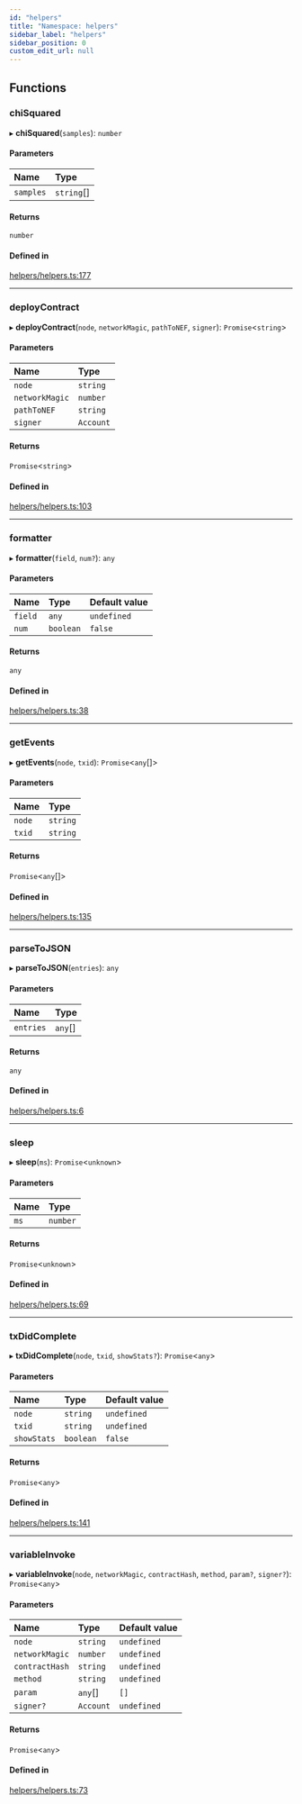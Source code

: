 ```yaml
---
id: "helpers"
title: "Namespace: helpers"
sidebar_label: "helpers"
sidebar_position: 0
custom_edit_url: null
---
```


## Functions

### chiSquared

▸ **chiSquared**(`samples`): `number`

#### Parameters

| Name | Type |
| :------ | :------ |
| `samples` | `string`[] |

#### Returns

`number`

#### Defined in

[helpers/helpers.ts:177](https://github.com/CityOfZion/isengard/blob/87233a5/sdk/src/helpers/helpers.ts#L177)

___

### deployContract

▸ **deployContract**(`node`, `networkMagic`, `pathToNEF`, `signer`): `Promise`<`string`\>

#### Parameters

| Name | Type |
| :------ | :------ |
| `node` | `string` |
| `networkMagic` | `number` |
| `pathToNEF` | `string` |
| `signer` | `Account` |

#### Returns

`Promise`<`string`\>

#### Defined in

[helpers/helpers.ts:103](https://github.com/CityOfZion/isengard/blob/87233a5/sdk/src/helpers/helpers.ts#L103)

___

### formatter

▸ **formatter**(`field`, `num?`): `any`

#### Parameters

| Name | Type | Default value |
| :------ | :------ | :------ |
| `field` | `any` | `undefined` |
| `num` | `boolean` | `false` |

#### Returns

`any`

#### Defined in

[helpers/helpers.ts:38](https://github.com/CityOfZion/isengard/blob/87233a5/sdk/src/helpers/helpers.ts#L38)

___

### getEvents

▸ **getEvents**(`node`, `txid`): `Promise`<`any`[]\>

#### Parameters

| Name | Type |
| :------ | :------ |
| `node` | `string` |
| `txid` | `string` |

#### Returns

`Promise`<`any`[]\>

#### Defined in

[helpers/helpers.ts:135](https://github.com/CityOfZion/isengard/blob/87233a5/sdk/src/helpers/helpers.ts#L135)

___

### parseToJSON

▸ **parseToJSON**(`entries`): `any`

#### Parameters

| Name | Type |
| :------ | :------ |
| `entries` | `any`[] |

#### Returns

`any`

#### Defined in

[helpers/helpers.ts:6](https://github.com/CityOfZion/isengard/blob/87233a5/sdk/src/helpers/helpers.ts#L6)

___

### sleep

▸ **sleep**(`ms`): `Promise`<`unknown`\>

#### Parameters

| Name | Type |
| :------ | :------ |
| `ms` | `number` |

#### Returns

`Promise`<`unknown`\>

#### Defined in

[helpers/helpers.ts:69](https://github.com/CityOfZion/isengard/blob/87233a5/sdk/src/helpers/helpers.ts#L69)

___

### txDidComplete

▸ **txDidComplete**(`node`, `txid`, `showStats?`): `Promise`<`any`\>

#### Parameters

| Name | Type | Default value |
| :------ | :------ | :------ |
| `node` | `string` | `undefined` |
| `txid` | `string` | `undefined` |
| `showStats` | `boolean` | `false` |

#### Returns

`Promise`<`any`\>

#### Defined in

[helpers/helpers.ts:141](https://github.com/CityOfZion/isengard/blob/87233a5/sdk/src/helpers/helpers.ts#L141)

___

### variableInvoke

▸ **variableInvoke**(`node`, `networkMagic`, `contractHash`, `method`, `param?`, `signer?`): `Promise`<`any`\>

#### Parameters

| Name | Type | Default value |
| :------ | :------ | :------ |
| `node` | `string` | `undefined` |
| `networkMagic` | `number` | `undefined` |
| `contractHash` | `string` | `undefined` |
| `method` | `string` | `undefined` |
| `param` | `any`[] | `[]` |
| `signer?` | `Account` | `undefined` |

#### Returns

`Promise`<`any`\>

#### Defined in

[helpers/helpers.ts:73](https://github.com/CityOfZion/isengard/blob/87233a5/sdk/src/helpers/helpers.ts#L73)
